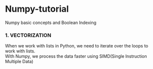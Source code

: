# Numpy-tutorial
Numpy basic concepts and Boolean Indexing

### 1. VECTORIZATION
When we work with lists in Python, we need to iterate over the loops to work with lists. <br>
With Numpy, we process the data faster using SIMD(Single Instruction Multiple Data)
